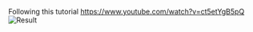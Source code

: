 Following this tutorial https://www.youtube.com/watch?v=ct5etYgB5pQ
![Result](https://imgur.com/a/2P4MIdn)
